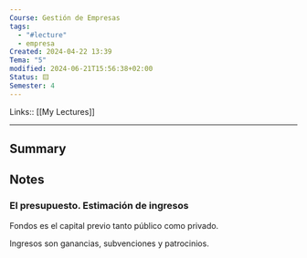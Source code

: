 ```yaml
---
Course: Gestión de Empresas
tags:
  - "#lecture"
  - empresa
Created: 2024-04-22 13:39
Tema: "5"
modified: 2024-06-21T15:56:38+02:00
Status: 🟨
Semester: 4
---
```

Links:: [[My Lectures]]
___

## Summary

## Notes

### El presupuesto. Estimación de ingresos

Fondos es el capital previo tanto público como privado.

Ingresos son ganancias, subvenciones y patrocinios.


